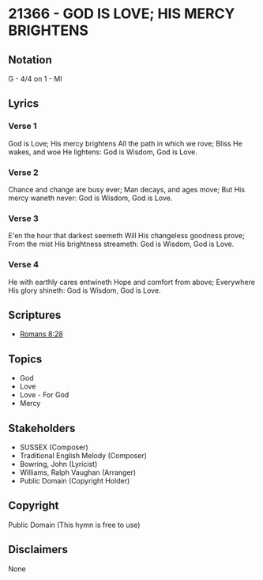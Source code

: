 # 21366 - GOD IS LOVE; HIS MERCY BRIGHTENS

## Notation

G - 4/4 on 1 - MI

## Lyrics

### Verse 1

God is Love; His mercy brightens All the path in which we rove; Bliss He wakes, and woe He lightens: God is Wisdom, God is Love.

### Verse 2

Chance and change are busy ever; Man decays, and ages move; But His mercy waneth never: God is Wisdom, God is Love.

### Verse 3

E'en the hour that darkest seemeth Will His changeless goodness prove; From the mist His brightness streameth: God is Wisdom, God is Love.

### Verse 4

He with earthly cares entwineth Hope and comfort from above; Everywhere His glory shineth: God is Wisdom, God is Love.


## Scriptures

- [Romans 8:28](https://www.biblegateway.com/passage/?search=Romans%208%3A28)

## Topics

- God
- Love
- Love - For God
- Mercy

## Stakeholders

- SUSSEX (Composer)
- Traditional English Melody (Composer)
- Bowring, John (Lyricist)
- Williams, Ralph Vaughan (Arranger)
- Public Domain (Copyright Holder)

## Copyright

Public Domain
(This hymn is free to use)

## Disclaimers

None

